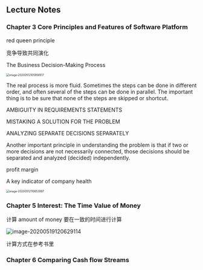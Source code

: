 ## Lecture Notes





### Chapter 3 Core Principles and Features of Software Platform



red queen principle

竞争导致共同演化



The Business Decision-Making Process

<img src="C:\Users\steve\AppData\Roaming\Typora\typora-user-images\image-20200512105958517.png" alt="image-20200512105958517" style="zoom:50%;" />

The real process is more fluid. Sometimes the steps can be done in different  order, and often several of the steps can be done in parallel. The important  thing is to be sure that none of the steps are skipped or shortcut.

AMBIGUITY IN REQUIREMENTS STATEMENTS

MISTAKING A SOLUTION FOR THE PROBLEM

ANALYZING SEPARATE DECISIONS SEPARATELY

Another important principle in understanding the problem is that if two or more  decisions are not necessarily connected, those decisions should be separated and  analyzed (decided) independently.



profit margin

A key indicator of company health

<img src="C:\Users\steve\AppData\Roaming\Typora\typora-user-images\image-20200512110653997.png" alt="image-20200512110653997" style="zoom:50%;" />



### Chapter 5 Interest: The Time Value of Money

计算 amount of money 要在一致的时间进行计算

![image-20200519120629114](C:\Users\steve\AppData\Roaming\Typora\typora-user-images\image-20200519120629114.png)

计算方式在参考书里



### Chapter 6 Comparing Cash flow Streams

